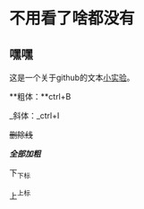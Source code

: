 # 不用看了啥都没有

## 嘿嘿


这是一个关于github的文本[小实验](https://www.baidu.com)。

**粗体：**ctrl+B

_斜体：_ctrl+I

~~删除线~~ 

***全部加粗***

下<sub>下标</sub>

上<sup>上标</sup>

